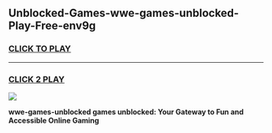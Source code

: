 
## Unblocked-Games-wwe-games-unblocked-Play-Free-env9g
<h3>
<a href="https://premium76.site?title=wwe-games-unblocked&ref=09A">CLICK TO PLAY</a></h3>
<hr>

<h3>
<a href="https://premium76.site?title=wwe-games-unblocked&ref=09A">CLICK 2 PLAY</a>
  
</h3>

<a href="https://premium76.site?title=wwe-games-unblocked&ref=09A"><img src="https://clearcache.store/games.png"></a>


**wwe-games-unblocked games unblocked: Your Gateway to Fun and Accessible Online Gaming**
